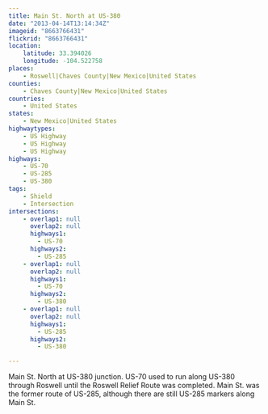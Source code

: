 ```yaml
---
title: Main St. North at US-380
date: "2013-04-14T13:14:34Z"
imageid: "8663766431"
flickrid: "8663766431"
location:
    latitude: 33.394026
    longitude: -104.522758
places:
    - Roswell|Chaves County|New Mexico|United States
counties:
    - Chaves County|New Mexico|United States
countries:
    - United States
states:
    - New Mexico|United States
highwaytypes:
    - US Highway
    - US Highway
    - US Highway
highways:
    - US-70
    - US-285
    - US-380
tags:
    - Shield
    - Intersection
intersections:
    - overlap1: null
      overlap2: null
      highways1:
        - US-70
      highways2:
        - US-285
    - overlap1: null
      overlap2: null
      highways1:
        - US-70
      highways2:
        - US-380
    - overlap1: null
      overlap2: null
      highways1:
        - US-285
      highways2:
        - US-380

---
```

Main St. North at US-380 junction.  US-70 used to run along US-380 through Roswell until the Roswell Relief Route was completed.  Main St. was the former route of US-285, although there are still US-285 markers along Main St.